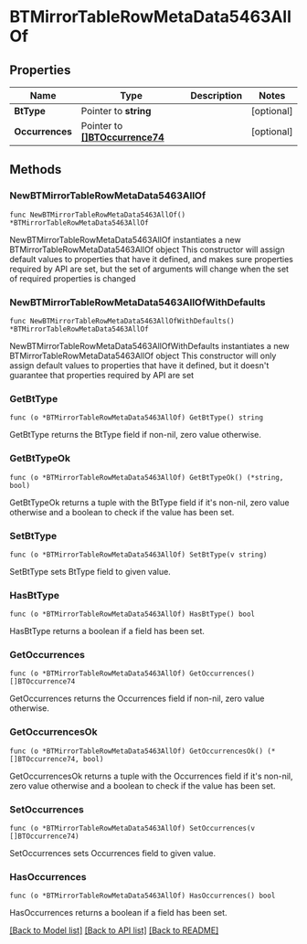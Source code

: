 # BTMirrorTableRowMetaData5463AllOf

## Properties

Name | Type | Description | Notes
------------ | ------------- | ------------- | -------------
**BtType** | Pointer to **string** |  | [optional] 
**Occurrences** | Pointer to [**[]BTOccurrence74**](BTOccurrence74.md) |  | [optional] 

## Methods

### NewBTMirrorTableRowMetaData5463AllOf

`func NewBTMirrorTableRowMetaData5463AllOf() *BTMirrorTableRowMetaData5463AllOf`

NewBTMirrorTableRowMetaData5463AllOf instantiates a new BTMirrorTableRowMetaData5463AllOf object
This constructor will assign default values to properties that have it defined,
and makes sure properties required by API are set, but the set of arguments
will change when the set of required properties is changed

### NewBTMirrorTableRowMetaData5463AllOfWithDefaults

`func NewBTMirrorTableRowMetaData5463AllOfWithDefaults() *BTMirrorTableRowMetaData5463AllOf`

NewBTMirrorTableRowMetaData5463AllOfWithDefaults instantiates a new BTMirrorTableRowMetaData5463AllOf object
This constructor will only assign default values to properties that have it defined,
but it doesn't guarantee that properties required by API are set

### GetBtType

`func (o *BTMirrorTableRowMetaData5463AllOf) GetBtType() string`

GetBtType returns the BtType field if non-nil, zero value otherwise.

### GetBtTypeOk

`func (o *BTMirrorTableRowMetaData5463AllOf) GetBtTypeOk() (*string, bool)`

GetBtTypeOk returns a tuple with the BtType field if it's non-nil, zero value otherwise
and a boolean to check if the value has been set.

### SetBtType

`func (o *BTMirrorTableRowMetaData5463AllOf) SetBtType(v string)`

SetBtType sets BtType field to given value.

### HasBtType

`func (o *BTMirrorTableRowMetaData5463AllOf) HasBtType() bool`

HasBtType returns a boolean if a field has been set.

### GetOccurrences

`func (o *BTMirrorTableRowMetaData5463AllOf) GetOccurrences() []BTOccurrence74`

GetOccurrences returns the Occurrences field if non-nil, zero value otherwise.

### GetOccurrencesOk

`func (o *BTMirrorTableRowMetaData5463AllOf) GetOccurrencesOk() (*[]BTOccurrence74, bool)`

GetOccurrencesOk returns a tuple with the Occurrences field if it's non-nil, zero value otherwise
and a boolean to check if the value has been set.

### SetOccurrences

`func (o *BTMirrorTableRowMetaData5463AllOf) SetOccurrences(v []BTOccurrence74)`

SetOccurrences sets Occurrences field to given value.

### HasOccurrences

`func (o *BTMirrorTableRowMetaData5463AllOf) HasOccurrences() bool`

HasOccurrences returns a boolean if a field has been set.


[[Back to Model list]](../README.md#documentation-for-models) [[Back to API list]](../README.md#documentation-for-api-endpoints) [[Back to README]](../README.md)


